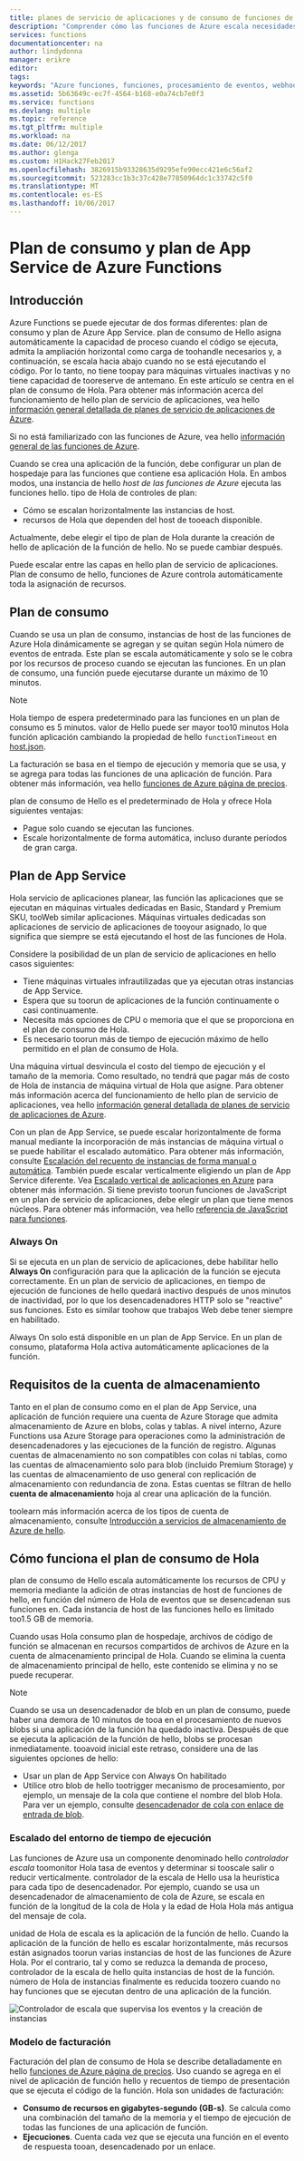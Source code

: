 ```yaml
---
title: planes de servicio de aplicaciones y de consumo de funciones de aaaAzure | Documentos de Microsoft
description: "Comprender cómo las funciones de Azure escala necesidades de hello toomeet de las cargas de trabajo orientado a eventos."
services: functions
documentationcenter: na
author: lindydonna
manager: erikre
editor: 
tags: 
keywords: "Azure funciones, funciones, procesamiento de eventos, webhooks, proceso dinámico, arquitectura sin servidor"
ms.assetid: 5b63649c-ec7f-4564-b168-e0a74cb7e0f3
ms.service: functions
ms.devlang: multiple
ms.topic: reference
ms.tgt_pltfrm: multiple
ms.workload: na
ms.date: 06/12/2017
ms.author: glenga
ms.custom: H1Hack27Feb2017
ms.openlocfilehash: 3826915b93328635d9295efe90ecc421e6c56af2
ms.sourcegitcommit: 523283cc1b3c37c428e77850964dc1c33742c5f0
ms.translationtype: MT
ms.contentlocale: es-ES
ms.lasthandoff: 10/06/2017
---
```

# <a name="azure-functions-consumption-and-app-service-plans"></a>Plan de consumo y plan de App Service de Azure Functions 

## <a name="introduction"></a>Introducción

Azure Functions se puede ejecutar de dos formas diferentes: plan de consumo y plan de Azure App Service. plan de consumo de Hello asigna automáticamente la capacidad de proceso cuando el código se ejecuta, admita la ampliación horizontal como carga de toohandle necesarios y, a continuación, se escala hacia abajo cuando no se está ejecutando el código. Por lo tanto, no tiene toopay para máquinas virtuales inactivas y no tiene capacidad de tooreserve de antemano. En este artículo se centra en el plan de consumo de Hola. Para obtener más información acerca del funcionamiento de hello plan de servicio de aplicaciones, vea hello [información general detallada de planes de servicio de aplicaciones de Azure](../app-service/azure-web-sites-web-hosting-plans-in-depth-overview.md). 

Si no está familiarizado con las funciones de Azure, vea hello [información general de las funciones de Azure](functions-overview.md).

Cuando se crea una aplicación de la función, debe configurar un plan de hospedaje para las funciones que contiene esa aplicación Hola. En ambos modos, una instancia de hello *host de las funciones de Azure* ejecuta las funciones hello. tipo de Hola de controles de plan:

* Cómo se escalan horizontalmente las instancias de host.
* recursos de Hola que dependen del host de tooeach disponible.

Actualmente, debe elegir el tipo de plan de Hola durante la creación de hello de aplicación de la función de hello. No se puede cambiar después. 

Puede escalar entre las capas en hello plan de servicio de aplicaciones. Plan de consumo de hello, funciones de Azure controla automáticamente toda la asignación de recursos.

## <a name="consumption-plan"></a>Plan de consumo

Cuando se usa un plan de consumo, instancias de host de las funciones de Azure Hola dinámicamente se agregan y se quitan según Hola número de eventos de entrada. Este plan se escala automáticamente y solo se le cobra por los recursos de proceso cuando se ejecutan las funciones. En un plan de consumo, una función puede ejecutarse durante un máximo de 10 minutos. 

> [!NOTE]
> Hola tiempo de espera predeterminado para las funciones en un plan de consumo es 5 minutos. valor de Hello puede ser mayor too10 minutos Hola función aplicación cambiando la propiedad de hello `functionTimeout` en [host.json](https://github.com/Azure/azure-webjobs-sdk-script/wiki/host.json).

La facturación se basa en el tiempo de ejecución y memoria que se usa, y se agrega para todas las funciones de una aplicación de función. Para obtener más información, vea hello [funciones de Azure página de precios].

plan de consumo de Hello es el predeterminado de Hola y ofrece Hola siguientes ventajas:
- Pague solo cuando se ejecutan las funciones.
- Escale horizontalmente de forma automática, incluso durante períodos de gran carga.

## <a name="app-service-plan"></a>Plan de App Service

Hola servicio de aplicaciones planear, las función las aplicaciones que se ejecutan en máquinas virtuales dedicadas en Basic, Standard y Premium SKU, tooWeb similar aplicaciones. Máquinas virtuales dedicadas son aplicaciones de servicio de aplicaciones de tooyour asignado, lo que significa que siempre se está ejecutando el host de las funciones de Hola.

Considere la posibilidad de un plan de servicio de aplicaciones en hello casos siguientes:
- Tiene máquinas virtuales infrautilizadas que ya ejecutan otras instancias de App Service.
- Espera que su toorun de aplicaciones de la función continuamente o casi continuamente.
- Necesita más opciones de CPU o memoria que el que se proporciona en el plan de consumo de Hola.
- Es necesario toorun más de tiempo de ejecución máximo de hello permitido en el plan de consumo de Hola.

Una máquina virtual desvincula el costo del tiempo de ejecución y el tamaño de la memoria. Como resultado, no tendrá que pagar más de costo de Hola de instancia de máquina virtual de Hola que asigne. Para obtener más información acerca del funcionamiento de hello plan de servicio de aplicaciones, vea hello [información general detallada de planes de servicio de aplicaciones de Azure](../app-service/azure-web-sites-web-hosting-plans-in-depth-overview.md). 

Con un plan de App Service, se puede escalar horizontalmente de forma manual mediante la incorporación de más instancias de máquina virtual o se puede habilitar el escalado automático. Para obtener más información, consulte [Escalación del recuento de instancias de forma manual o automática](../monitoring-and-diagnostics/insights-how-to-scale.md?toc=%2fazure%2fapp-service-web%2ftoc.json). También puede escalar verticalmente eligiendo un plan de App Service diferente. Vea [Escalado vertical de aplicaciones en Azure](../app-service-web/web-sites-scale.md) para obtener más información. Si tiene previsto toorun funciones de JavaScript en un plan de servicio de aplicaciones, debe elegir un plan que tiene menos núcleos. Para obtener más información, vea hello [referencia de JavaScript para funciones](functions-reference-node.md#choose-single-core-app-service-plans).  

<!-- Note: hello portal links toothis section via fwlink https://go.microsoft.com/fwlink/?linkid=830855 --> 
<a name="always-on"></a>
### Always On

Si se ejecuta en un plan de servicio de aplicaciones, debe habilitar hello **Always On** configuración para que la aplicación de la función se ejecuta correctamente. En un plan de servicio de aplicaciones, en tiempo de ejecución de funciones de hello quedará inactivo después de unos minutos de inactividad, por lo que los desencadenadores HTTP solo se "reactive" sus funciones. Esto es similar toohow que trabajos Web debe tener siempre en habilitado. 

Always On solo está disponible en un plan de App Service. En un plan de consumo, plataforma Hola activa automáticamente aplicaciones de la función.

## <a name="storage-account-requirements"></a>Requisitos de la cuenta de almacenamiento

Tanto en el plan de consumo como en el plan de App Service, una aplicación de función requiere una cuenta de Azure Storage que admita almacenamiento de Azure en blobs, colas y tablas. A nivel interno, Azure Functions usa Azure Storage para operaciones como la administración de desencadenadores y las ejecuciones de la función de registro. Algunas cuentas de almacenamiento no son compatibles con colas ni tablas, como las cuentas de almacenamiento solo para blob (incluido Premium Storage) y las cuentas de almacenamiento de uso general con replicación de almacenamiento con redundancia de zona. Estas cuentas se filtran de hello **cuenta de almacenamiento** hoja al crear una aplicación de la función.

toolearn más información acerca de los tipos de cuenta de almacenamiento, consulte [Introducción a servicios de almacenamiento de Azure de hello](../storage/common/storage-introduction.md#introducing-the-azure-storage-services).

## <a name="how-hello-consumption-plan-works"></a>Cómo funciona el plan de consumo de Hola

plan de consumo de Hello escala automáticamente los recursos de CPU y memoria mediante la adición de otras instancias de host de funciones de hello, en función del número de Hola de eventos que se desencadenan sus funciones en. Cada instancia de host de las funciones hello es limitado too1.5 GB de memoria.

Cuando usas Hola consumo plan de hospedaje, archivos de código de función se almacenan en recursos compartidos de archivos de Azure en la cuenta de almacenamiento principal de Hola. Cuando se elimina la cuenta de almacenamiento principal de hello, este contenido se elimina y no se puede recuperar.

> [!NOTE]
> Cuando se usa un desencadenador de blob en un plan de consumo, puede haber una demora de 10 minutos de tooa en el procesamiento de nuevos blobs si una aplicación de la función ha quedado inactiva. Después de que se ejecuta la aplicación de la función de hello, blobs se procesan inmediatamente. tooavoid inicial este retraso, considere una de las siguientes opciones de hello:
> - Usar un plan de App Service con Always On habilitado
> - Utilice otro blob de hello tootrigger mecanismo de procesamiento, por ejemplo, un mensaje de la cola que contiene el nombre del blob Hola. Para ver un ejemplo, consulte [desencadenador de cola con enlace de entrada de blob](functions-bindings-storage-blob.md#input-sample).

### <a name="runtime-scaling"></a>Escalado del entorno de tiempo de ejecución

Las funciones de Azure usa un componente denominado hello *controlador escala* toomonitor Hola tasa de eventos y determinar si tooscale salir o reducir verticalmente. controlador de la escala de Hello usa la heurística para cada tipo de desencadenador. Por ejemplo, cuando se usa un desencadenador de almacenamiento de cola de Azure, se escala en función de la longitud de la cola de Hola y la edad de Hola Hola más antigua del mensaje de cola.

unidad de Hola de escala es la aplicación de la función de hello. Cuando la aplicación de la función de hello es escalar horizontalmente, más recursos están asignados toorun varias instancias de host de las funciones de Azure Hola. Por el contrario, tal y como se reduzca la demanda de proceso, controlador de la escala de hello quita instancias de host de la función. número de Hola de instancias finalmente es reducida toozero cuando no hay funciones que se ejecutan dentro de una aplicación de la función.

![Controlador de escala que supervisa los eventos y la creación de instancias](./media/functions-scale/central-listener.png)

### <a name="billing-model"></a>Modelo de facturación

Facturación del plan de consumo de Hola se describe detalladamente en hello [funciones de Azure página de precios]. Uso cuando se agrega en el nivel de aplicación de función hello y recuentos de tiempo de presentación que se ejecuta el código de la función. Hola son unidades de facturación: 
* **Consumo de recursos en gigabytes-segundo (GB-s)**. Se calcula como una combinación del tamaño de la memoria y el tiempo de ejecución de todas las funciones de una aplicación de función. 
* **Ejecuciones**. Cuenta cada vez que se ejecuta una función en el evento de respuesta tooan, desencadenado por un enlace.

[funciones de Azure página de precios]: https://azure.microsoft.com/pricing/details/functions
